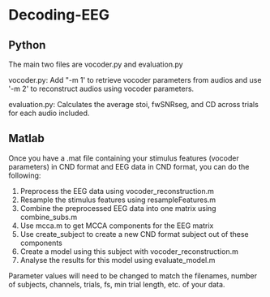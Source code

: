# Decoding-EEG

## Python

The main two files are vocoder.py and evaluation.py

vocoder.py: Add "-m 1' to retrieve vocoder parameters from audios and use '-m 2' to reconstruct audios using vocoder parameters.

evaluation.py: Calculates the average stoi, fwSNRseg, and CD across trials for each audio included.

## Matlab

Once you have a .mat file containing your stimulus features (vocoder parameters) in CND format and EEG data in CND format, you can do the following:

1. Preprocess the EEG data using vocoder_reconstruction.m
2. Resample the stimulus features using resampleFeatures.m
3. Combine the preprocessed EEG data into one matrix using combine_subs.m
4. Use mcca.m to get MCCA components for the EEG matrix
5. Use create_subject to create a new CND format subject out of these components
6. Create a model using this subject with vocoder_reconstruction.m
7. Analyse the results for this model using evaluate_model.m

Parameter values will need to be changed to match the filenames, number of subjects, channels, trials, fs, min trial length, etc. of your data.

